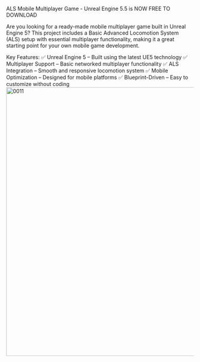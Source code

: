 ALS Mobile Multiplayer Game - Unreal Engine 5.5 is NOW FREE TO DOWNLOAD

Are you looking for a ready-made mobile multiplayer game built in Unreal Engine 5? This project includes a Basic Advanced Locomotion System (ALS) setup with essential multiplayer functionality, making it a great starting point for your own mobile game development.

Key Features:
✅ Unreal Engine 5 – Built using the latest UE5 technology
✅ Multiplayer Support – Basic networked multiplayer functionality
✅ ALS Integration – Smooth and responsive locomotion system
✅ Mobile Optimization – Designed for mobile platforms
✅ Blueprint-Driven – Easy to customize without coding
<img width="1280" height="720" alt="0011" src="https://github.com/user-attachments/assets/4014f80e-9412-4b85-8f57-8967fa8d69d4" />
